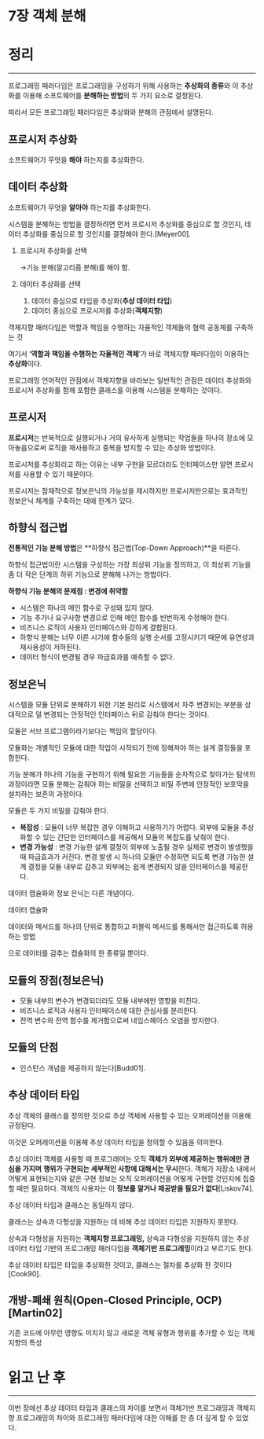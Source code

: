 # 7장 객체 분해

# 정리

---

프로그래밍 패러다임은 프로그래밍을 구성하기 위해 사용하는 **추상화의 종류**와 이 추상화를 이용해 소프트웨어를 **분해하는 방법**의 두 가지 요소로 결정된다.

따라서 모든 프로그래밍 패러다임은 추상화와 분해의 관점에서 설명된다.

## **프로시저 추상화**

소프트웨어가 무엇을 **해야** 하는지를 추상화한다.

## **데이터 추상화**

소프트웨어가 무엇을 **알아야** 하는지를 추상화한다.

시스템을 분해하는 방법을 결정하려면 먼저 프로시저 추상화를 중심으로 할 것인지, 데이터 추상화를 중심으로 할 것인지를 결정해야 한다.[Meyer00].

1. 프로시저 추상화를 선택

   →기능 분해(알고리즘 분해)를 해야 함.

2. 데이터 추상화를 선택
   1. 데이터 중심으로 타입을 추상화(**추상 데이터 타입**)
   2. 데이터 중심으로 프로시저를 추상화(**객체지향**)

객체지향 패러다임은 역할과 책임을 수행하는 자율적인 객체들의 협력 공동체를 구축하는 것

여기서 ‘**역할과 책임을 수행하는 자율적인 객체**’가 바로 객체지향 패러다임이 이용하는 **추상화**이다.

프로그래밍 언어적인 관점에서 객체지향을 바라보는 일반적인 관점은 데이터 추상화와 프로시저 추상화를 함께 포함한 클래스를 이용해 시스템을 분해하는 것이다.

## 프로시저

**프로시저**는 반복적으로 실행되거나 거의 유사하게 실행되는 작업들을 하나의 장소에 모아놓음으로써 로직을 재사용하고 중복을 방지할 수 있는 추상화 방법이다.

프로시저를 추상화라고 하는 이유는 내부 구현을 모르더라도 인터페이스만 알면 프로시저를 사용할 수 있기 때문이다.

프로시저는 잠재적으로 정보은닉의 가능성을 제시하지만 프로시저만으로는 효과적인 정보은닉 체계를 구축하는 데에 한계가 있다.

## 하향식 접근법

**전통적인 기능 분해 방법**은 **하향식 접근법(Top-Down Approach)**을 따른다.

하향식 접근법이란 시스템을 구성하는 가장 최상위 기능을 정의하고, 이 최상위 기능을 좀 더 작은 단계의 하위 기능으로 분해해 나가는 방법이다.

**하향식 기능 분해의 문제점 : 변경에 취약함**

- 시스템은 하나의 메인 함수로 구성돼 있지 않다.
- 기능 추가나 요구사항 변경으로 인해 메인 함수를 빈번하게 수정해야 한다.
- 비즈니스 로직이 사용자 인터페이스와 강하게 결합된다.
- 하향식 분해는 너무 이른 시기에 함수들의 실행 순서를 고정시키기 때문에 유연성과 재사용성이 저하된다.
- 데이터 형식이 변경될 경우 파급효과를 예측할 수 없다.

## 정보은닉

시스템을 모듈 단위로 분해하기 위한 기본 원리로 시스템에서 자주 변경되는 부분을 상대적으로 덜 변경되는 안정적인 인터페이스 뒤로 감춰야 한다는 것이다.

모듈은 서브 프로그램이라기보다는 책임의 할당이다.

모듈화는 개별적인 모듈에 대한 작업이 시작되기 전에 정해져야 하는 설계 결정들을 포함한다.

기능 분해가 하나의 기능을 구현하기 위해 필요한 기능들을 순차적으로 찾아가는 탐색의 과정이라면 모듈 분해는 감춰야 하는 비밀을 선택하고 비밀 주변에 안정적인 보호막을 설치하는 보존의 과정이다.

모듈은 두 가지 비밀을 감춰야 한다.

- **복잡성** : 모듈이 너무 복잡한 경우 이해하고 사용하기가 어렵다. 외부에 모듈을 추상화할 수 있는 간단한 인터페이스를 제공해서 모듈의 복잡도를 낮춰야 한다.
- **변경 가능성** : 변경 가능한 설계 결정이 외부에 노출될 경우 실제로 변경이 발생했을 때 파급효과가 커진다. 변경 발생 시 하나의 모듈만 수정하면 되도록 변경 가능한 설계 결정을 모듈 내부로 감추고 외부에는 쉽게 변경되지 않을 인터페이스를 제공한다.

데이터 캡슐화와 정보 은닉는 다른 개념이다.

데이터 캡슐화

데이터와 메서드를 하나의 단위로 통합하고 퍼블릭 메서드를 통해서만 접근하도록 허용하는 방법

으로 데이터를 감추는 캡슐화의 한 종류일 뿐이다.

## 모듈의 장점(정보은닉)

- 모듈 내부의 변수가 변경되더라도 모듈 내부에만 영향을 미친다.
- 비즈니스 로직과 사용자 인터페이스에 대한 관심사를 분리한다.
- 전역 변수와 전역 함수를 제거함으로써 네임스페이스 오염을 방지한다.

## 모듈의 단점

- 인스턴스 개념을 제공하지 않는다[Budd01].

## 추상 데이터 타입

추상 객체의 클래스를 정의한 것으로 추상 객체에 사용할 수 있는 오퍼레이션을 이용해 규정된다.

이것은 오퍼레이션을 이용해 추상 데이터 타입을 정의할 수 있음을 의미한다.

추상 데이터 객체를 사용할 때 프로그래머는 오직 **객체가 외부에 제공하는 행위에만 관심을 가지며** **행위가 구현되는 세부적인 사항에 대해서는 무시**한다. 객체가 저장소 내에서 어떻게 표현되는지와 같은 구현 정보는 오직 오퍼레이션을 어떻게 구현할 것인지에 집중할 때만 필요하다. 객체의 사용자는 이 **정보를 알거나 제공받을 필요가 없다**[Liskov74].

추상 데이터 타입과 클래스는 동일하지 않다.

클래스는 상속과 다형성을 지원하는 데 비해 추상 데이터 타입은 지원하지 못한다.

상속과 다형성을 지원하는 **객체지향 프로그래밍,** 상속과 다형성을 지원하지 않는 추상 데이터 타입 기반의 프로그래밍 패러다임을 **객체기반 프로그래밍**이라고 부르기도 한다.

추상 데이터 타입은 타입을 추상화한 것이고, 클래스는 절차를 추상화 한 것이다[Cook90].

## 개방-폐쇄 원칙(Open-Closed Principle, OCP)[Martin02]

기존 코드에 아무런 영향도 미치지 않고 새로운 객체 유형과 행위를 추가할 수 있는 객체지향의 특성

# 읽고 난 후

---

이번 장에선 추상 데이터 타입과 클래스의 차이를 보면서 객체기반 프로그래밍과 객체지향 프로그래밍의 차이와 프로그래밍 패러다임에 대한 이해를 한 층 더 깊게 할 수 있었다.
